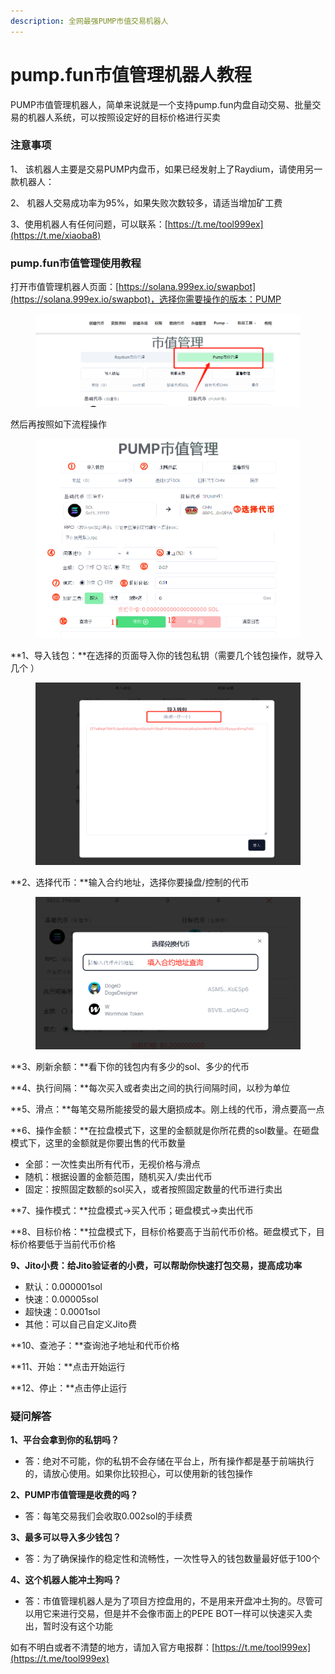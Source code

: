 ```yaml
---
description: 全网最强PUMP市值交易机器人
---
```


# pump.fun市值管理机器人教程

PUMP市值管理机器人，简单来说就是一个支持pump.fun内盘自动交易、批量交易的机器人系统，可以按照设定好的目标价格进行买卖

### 注意事项

1、 该机器人主要是交易PUMP内盘币，如果已经发射上了Raydium，请使用另一款机器人：

2、 机器人交易成功率为95%，如果失败次数较多，请适当增加矿工费

3、使用机器人有任何问题，可以联系：[https://t.me/tool999ex](https://t.me/xiaoba8)

### pump.fun市值管理使用教程

打开市值管理机器人页面：[https://solana.999ex.io/swapbot](https://solana.999ex.io/swapbot)，选择你需要操作的版本：PUMP

<figure><img src="../.gitbook/assets/PUMP市值管理.png" alt=""><figcaption></figcaption></figure>

然后再按照如下流程操作

<figure><img src="../.gitbook/assets/PUMP市值管理 (1).png" alt=""><figcaption></figcaption></figure>

**1、导入钱包：**在选择的页面导入你的钱包私钥（需要几个钱包操作，就导入几个 ）

<figure><img src="../.gitbook/assets/导入钱包.png" alt=""><figcaption></figcaption></figure>

**2、选择代币：**输入合约地址，选择你要操盘/控制的代币

<figure><img src="../.gitbook/assets/查询代币.png" alt=""><figcaption></figcaption></figure>

**3、刷新余额：**看下你的钱包内有多少的sol、多少的代币

**4、执行间隔：**每次买入或者卖出之间的执行间隔时间，以秒为单位

**5、滑点：**每笔交易所能接受的最大磨损成本。刚上线的代币，滑点要高一点

**6、操作金额：**在拉盘模式下，这里的金额就是你所花费的sol数量。在砸盘模式下，这里的金额就是你要出售的代币数量

* 全部：一次性卖出所有代币，无视价格与滑点
* 随机：根据设置的金额范围，随机买入/卖出代币
* 固定：按照固定数额的sol买入，或者按照固定数量的代币进行卖出

**7、操作模式：**拉盘模式→买入代币；砸盘模式→卖出代币

**8、目标价格：**拉盘模式下，目标价格要高于当前代币价格。砸盘模式下，目标价格要低于当前代币价格

**9、Jito小费：给Jito验证者的小费，可以帮助你快速打包交易，提高成功率**

* 默认：0.000001sol
* 快速：0.00005sol
* 超快速：0.0001sol
* 其他：可以自己自定义Jito费

**10、查池子：**查询池子地址和代币价格

**11、开始：**点击开始运行

**12、停止：**点击停止运行

### 疑问解答

**1、平台会拿到你的私钥吗？**&#x20;

* 答：绝对不可能，你的私钥不会存储在平台上，所有操作都是基于前端执行的，请放心使用。如果你比较担心，可以使用新的钱包操作

**2、PUMP市值管理是收费的吗？**

* 答：每笔交易我们会收取0.002sol的手续费

**3、最多可以导入多少钱包？**

* 答：为了确保操作的稳定性和流畅性，一次性导入的钱包数量最好低于100个

**4、这个机器人能冲土狗吗？**

* 答：市值管理机器人是为了项目方控盘用的，不是用来开盘冲土狗的。尽管可以用它来进行交易，但是并不会像市面上的PEPE BOT一样可以快速买入卖出，暂时没有这个功能

如有不明白或者不清楚的地方，请加入官方电报群：[https://t.me/tool999ex](https://t.me/tool999ex)

